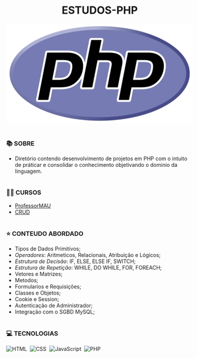 <h1 align=center>ESTUDOS-PHP</h1>

<p align="center">
  <img src="php.svg" width="500">
</p>

#
### 📚 SOBRE

- Diretório contendo desenvolvimento de projetos em PHP com o intuito de práticar e consolidar o conhecimento objetivando o dominio da linguagem.

#
### 👨‍🏫 CURSOS

- [ProfessorMAU](https://www.youtube.com/watch?v=dPMOYxUBrGQ&list=PLfdNa3wTK3DJgiAKum__BK2kb1_TwN0v-)
- [CRUD](https://www.youtube.com/watch?v=ecD45s8CUZE&list=PL4Q2E-0Q_2SF_vOHB14c2Ao-5UQv0yLcB)

#
### ⭐ CONTEUDO ABORDADO

- Tipos de Dados Primitivos;
- *Operadores*: Aritmeticos, Relacionais, Atribuição e Lógicos;
- *Estrutura de Decisão*: IF, ELSE, ELSE IF, SWITCH;
- *Estrutura de Repetição*: WHILE, DO WHILE, FOR, FOREACH;
- Vetores e Matrizes;
- Metodos;
- Formularios e Requisições;
- Classes e Objetos;
- Cookie e Session;
- Autenticação de Administrador;
- Integração com o SGBD MySQL;

#
### 💻 TECNOLOGIAS

![HTML](https://img.shields.io/badge/HTML-0D1117?style=for-the-badge&logo=html5&labelColor=0D1117)&nbsp;
![CSS](https://img.shields.io/badge/CSS-0D1117?style=for-the-badge&logo=CSS3&logoColor=1572B6&labelColor=0D1117)&nbsp;
![JavaScript](https://img.shields.io/badge/JavaScript-0D1117?style=for-the-badge&logo=javascript&labelColor=0D1117&textColor=0D1117)&nbsp;
![PHP](https://img.shields.io/badge/php-0D1117?style=for-the-badge&logo=php&logoColor=777BB4&labelColor=0D1117)&nbsp;

